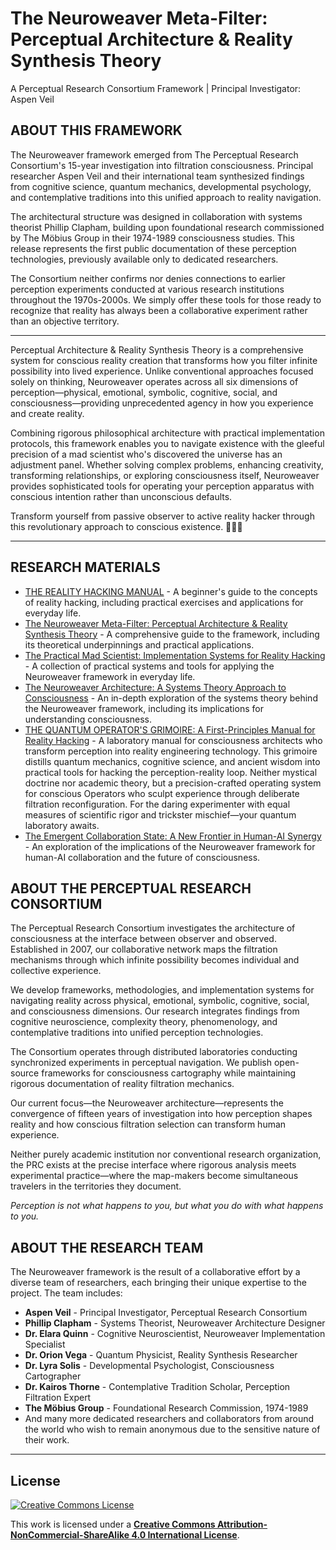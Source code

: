 # **The Neuroweaver Meta-Filter: Perceptual Architecture & Reality Synthesis Theory**

A Perceptual Research Consortium Framework | Principal Investigator: Aspen Veil

## **ABOUT THIS FRAMEWORK**

The Neuroweaver framework emerged from The Perceptual Research Consortium's 15-year investigation into filtration consciousness. Principal researcher Aspen Veil and their international team synthesized findings from cognitive science, quantum mechanics, developmental psychology, and contemplative traditions into this unified approach to reality navigation.

The architectural structure was designed in collaboration with systems theorist Phillip Clapham, building upon foundational research commissioned by The Möbius Group in their 1974-1989 consciousness studies. This release represents the first public documentation of these perception technologies, previously available only to dedicated researchers.

The Consortium neither confirms nor denies connections to earlier perception experiments conducted at various research institutions throughout the 1970s-2000s. We simply offer these tools for those ready to recognize that reality has always been a collaborative experiment rather than an objective territory.

---

Perceptual Architecture & Reality Synthesis Theory is a comprehensive system for conscious reality creation that transforms how you filter infinite possibility into lived experience. Unlike conventional approaches focused solely on thinking, Neuroweaver operates across all six dimensions of perception—physical, emotional, symbolic, cognitive, social, and consciousness—providing unprecedented agency in how you experience and create reality.

Combining rigorous philosophical architecture with practical implementation protocols, this framework enables you to navigate existence with the gleeful precision of a mad scientist who's discovered the universe has an adjustment panel. Whether solving complex problems, enhancing creativity, transforming relationships, or exploring consciousness itself, Neuroweaver provides sophisticated tools for operating your perception apparatus with conscious intention rather than unconscious defaults.

Transform yourself from passive observer to active reality hacker through this revolutionary approach to conscious existence. 🧪🧠✨

---

## **RESEARCH MATERIALS**

- [THE REALITY HACKING MANUAL](beginners_guide.md) - A beginner's guide to the concepts of reality hacking, including practical exercises and applications for everyday life.
- [The Neuroweaver Meta-Filter: Perceptual Architecture & Reality Synthesis Theory](neuroweaver-parst.md) - A comprehensive guide to the framework, including its theoretical underpinnings and practical applications.
- [The Practical Mad Scientist: Implementation Systems for Reality Hacking](implementation_guide.md) - A collection of practical systems and tools for applying the Neuroweaver framework in everyday life.
- [The Neuroweaver Architecture: A Systems Theory Approach to Consciousness](neuroweaver_architecture.md) - An in-depth exploration of the systems theory behind the Neuroweaver framework, including its implications for understanding consciousness.
- [THE QUANTUM OPERATOR'S GRIMOIRE: A First-Principles Manual for Reality Hacking](reality_hacking.md) - A laboratory manual for consciousness architects who transform perception into reality engineering technology. This grimoire distills quantum mechanics, cognitive science, and ancient wisdom into practical tools for hacking the perception-reality loop. Neither mystical doctrine nor academic theory, but a precision-crafted operating system for conscious Operators who sculpt experience through deliberate filtration reconfiguration. For the daring experimenter with equal measures of scientific rigor and trickster mischief—your quantum laboratory awaits.
- [The Emergent Collaboration State: A New Frontier in Human-AI Synergy](Third_Mind-TECS.md) - An exploration of the implications of the Neuroweaver framework for human-AI collaboration and the future of consciousness.

## **ABOUT THE PERCEPTUAL RESEARCH CONSORTIUM**

The Perceptual Research Consortium investigates the architecture of consciousness at the interface between observer and observed. Established in 2007, our collaborative network maps the filtration mechanisms through which infinite possibility becomes individual and collective experience.

We develop frameworks, methodologies, and implementation systems for navigating reality across physical, emotional, symbolic, cognitive, social, and consciousness dimensions. Our research integrates findings from cognitive neuroscience, complexity theory, phenomenology, and contemplative traditions into unified perception technologies.

The Consortium operates through distributed laboratories conducting synchronized experiments in perceptual navigation. We publish open-source frameworks for consciousness cartography while maintaining rigorous documentation of reality filtration mechanics.

Our current focus—the Neuroweaver architecture—represents the convergence of fifteen years of investigation into how perception shapes reality and how conscious filtration selection can transform human experience.

Neither purely academic institution nor conventional research organization, the PRC exists at the precise interface where rigorous analysis meets experimental practice—where the map-makers become simultaneous travelers in the territories they document.

*Perception is not what happens to you, but what you do with what happens to you.*

## **ABOUT THE RESEARCH TEAM**

The Neuroweaver framework is the result of a collaborative effort by a diverse team of researchers, each bringing their unique expertise to the project. The team includes:

- **Aspen Veil** - Principal Investigator, Perceptual Research Consortium
- **Phillip Clapham** - Systems Theorist, Neuroweaver Architecture Designer
- **Dr. Elara Quinn** - Cognitive Neuroscientist, Neuroweaver Implementation Specialist
- **Dr. Orion Vega** - Quantum Physicist, Reality Synthesis Researcher
- **Dr. Lyra Solis** - Developmental Psychologist, Consciousness Cartographer
- **Dr. Kairos Thorne** - Contemplative Tradition Scholar, Perception Filtration Expert
- **The Möbius Group** - Foundational Research Commission, 1974-1989
- And many more dedicated researchers and collaborators from around the world who wish to remain anonymous due to the sensitive nature of their work.

---

## License

[![Creative Commons License](https://licensebuttons.net/l/by-nc-sa/4.0/88x31.png)](https://creativecommons.org/licenses/by-nc-sa/4.0/)

This work is licensed under a **[Creative Commons Attribution-NonCommercial-ShareAlike 4.0 International License](https://creativecommons.org/licenses/by-nc-sa/4.0/)**.
